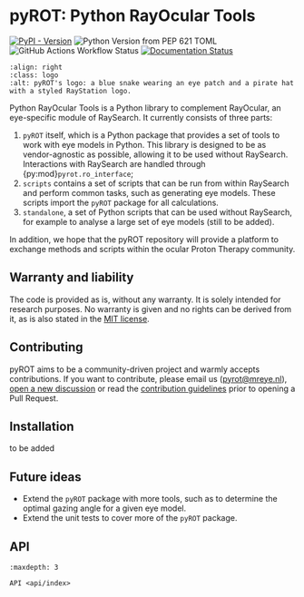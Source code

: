 # pyROT: Python RayOcular Tools

[![PyPI - Version](https://img.shields.io/pypi/v/rayocular-toolbox)](https://pypi.org/project/rayocular-toolbox)
![Python Version from PEP 621 TOML](https://img.shields.io/python/required-version-toml?tomlFilePath=https%3A%2F%2Fraw.githubusercontent.com%2FMREYE-LUMC%2FpyROT%2Fmain%2Fpyproject.toml)
![GitHub Actions Workflow Status](https://img.shields.io/github/actions/workflow/status/MREYE-LUMC/pyROT/ci.yml)
[![Documentation Status](https://readthedocs.org/projects/pyrot/badge/?version=latest)](https://pyrot.readthedocs.io/en/latest/?badge=latest)

```{image} _static/images/logo-fullsize.png
:align: right
:class: logo
:alt: pyROT's logo: a blue snake wearing an eye patch and a pirate hat with a styled RayStation logo.
```

Python RayOcular Tools is a Python library to complement RayOcular, an eye-specific module of RaySearch.
It currently consists of three parts:

1. `pyROT` itself, which is a Python package that provides a set of tools to work with eye models in Python. This library is designed to be as vendor-agnostic as possible, allowing it to be used without RaySearch. Interactions with RaySearch are handled through {py:mod}`pyrot.ro_interface`;
2. `scripts` contains a set of scripts that can be run from within RaySearch and perform common tasks, such as generating eye models. These scripts import the `pyROT` package for all calculations.
3. `standalone`, a set of Python scripts that can be used without RaySearch, for example to analyse a large set of eye models (still to be added).

In addition, we hope that the pyROT repository will provide a platform to exchange methods and scripts within the ocular Proton Therapy community.

## Warranty and liability

The code is provided as is, without any warranty. It is solely intended for research purposes. No warranty is given and
no rights can be derived from it, as is also stated in the [MIT license](LICENSE).

## Contributing

pyROT aims to be a community-driven project and warmly accepts contributions.
If you want to contribute, please email us (pyrot@mreye.nl), [open a new discussion](https://github.com/MREYE-LUMC/pyROT/discussions) or read the [contribution guidelines](CONTRIBUTING.md) prior to opening a Pull Request.

## Installation

to be added

## Future ideas

- Extend the `pyROT` package with more tools, such as to determine the optimal gazing angle for a given eye model.
- Extend the unit tests to cover more of the `pyROT` package.

## API

```{toctree}
:maxdepth: 3

API <api/index>
```